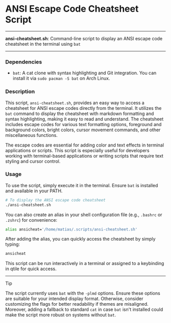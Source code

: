 # ANSI Escape Code Cheatsheet Script

---

**ansi-cheatsheet.sh**: Command-line script to display an ANSI escape code cheatsheet in the terminal using `bat`

---

### Dependencies

- `bat`: A cat clone with syntax highlighting and Git integration. You can install it via `sudo pacman -S bat` on Arch Linux.

### Description

This script, `ansi-cheatsheet.sh`, provides an easy way to access a cheatsheet for ANSI escape codes directly from the terminal. It utilizes the `bat` command to display the cheatsheet with markdown formatting and syntax highlighting, making it easy to read and understand. The cheatsheet includes escape codes for various text formatting options, foreground and background colors, bright colors, cursor movement commands, and other miscellaneous functions.

The escape codes are essential for adding color and text effects in terminal applications or scripts. This script is especially useful for developers working with terminal-based applications or writing scripts that require text styling and cursor control.

### Usage

To use the script, simply execute it in the terminal. Ensure `bat` is installed and available in your PATH.

```bash
# To display the ANSI escape code cheatsheet
./ansi-cheatsheet.sh
```

You can also create an alias in your shell configuration file (e.g., `.bashrc` or `.zshrc`) for convenience:

```bash
alias ansicheat='/home/matias/.scripts/ansi-cheatsheet.sh'
```

After adding the alias, you can quickly access the cheatsheet by simply typing:

```bash
ansicheat
```

This script can be run interactively in a terminal or assigned to a keybinding in qtile for quick access.

---

> [!TIP]
> The script currently uses `bat` with the `-plmd` options. Ensure these options are suitable for your intended display format. Otherwise, consider customizing the flags for better readability if themes are misaligned. Moreover, adding a fallback to standard `cat` in case `bat` isn't installed could make the script more robust on systems without `bat`.